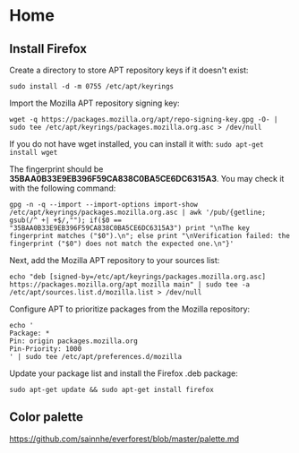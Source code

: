 # Home

## Install Firefox

Create a directory to store APT repository keys if it doesn't exist:

```
sudo install -d -m 0755 /etc/apt/keyrings
```

Import the Mozilla APT repository signing key:

```
wget -q https://packages.mozilla.org/apt/repo-signing-key.gpg -O- | sudo tee /etc/apt/keyrings/packages.mozilla.org.asc > /dev/null
```

If you do not have wget installed, you can install it with: `sudo apt-get install wget`

The fingerprint should be **35BAA0B33E9EB396F59CA838C0BA5CE6DC6315A3**. You may check it with the following command:

```
gpg -n -q --import --import-options import-show /etc/apt/keyrings/packages.mozilla.org.asc | awk '/pub/{getline; gsub(/^ +| +$/,""); if($0 == "35BAA0B33E9EB396F59CA838C0BA5CE6DC6315A3") print "\nThe key fingerprint matches ("$0").\n"; else print "\nVerification failed: the fingerprint ("$0") does not match the expected one.\n"}'
```

Next, add the Mozilla APT repository to your sources list:

```
echo "deb [signed-by=/etc/apt/keyrings/packages.mozilla.org.asc] https://packages.mozilla.org/apt mozilla main" | sudo tee -a /etc/apt/sources.list.d/mozilla.list > /dev/null
```

Configure APT to prioritize packages from the Mozilla repository:

```
echo '
Package: *
Pin: origin packages.mozilla.org
Pin-Priority: 1000
' | sudo tee /etc/apt/preferences.d/mozilla
```

Update your package list and install the Firefox .deb package:

```
sudo apt-get update && sudo apt-get install firefox
```

## Color palette

https://github.com/sainnhe/everforest/blob/master/palette.md
